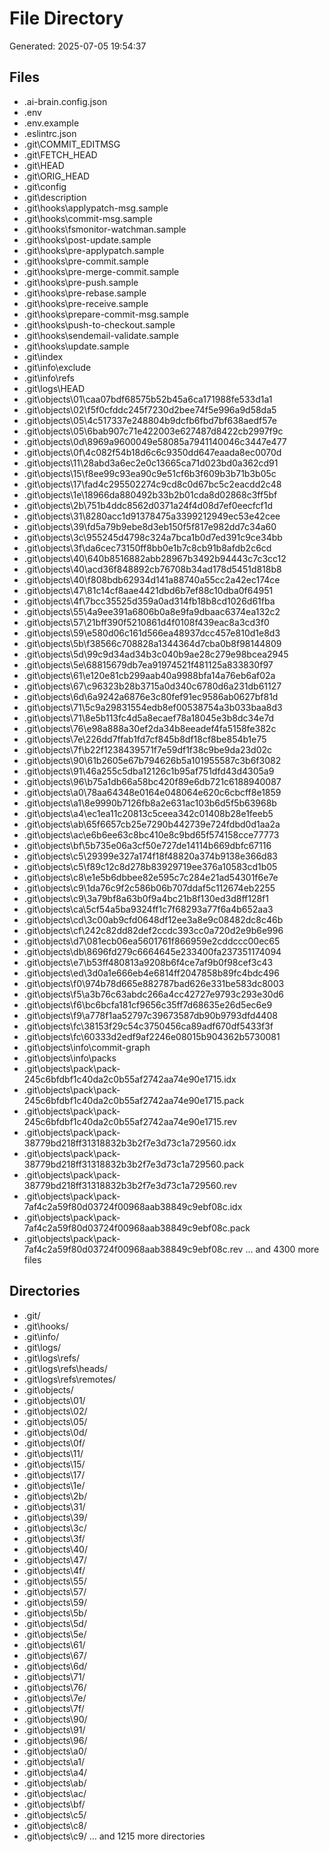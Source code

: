 # File Directory

Generated: 2025-07-05 19:54:37

## Files
- .ai-brain.config.json
- .env
- .env.example
- .eslintrc.json
- .git\COMMIT_EDITMSG
- .git\FETCH_HEAD
- .git\HEAD
- .git\ORIG_HEAD
- .git\config
- .git\description
- .git\hooks\applypatch-msg.sample
- .git\hooks\commit-msg.sample
- .git\hooks\fsmonitor-watchman.sample
- .git\hooks\post-update.sample
- .git\hooks\pre-applypatch.sample
- .git\hooks\pre-commit.sample
- .git\hooks\pre-merge-commit.sample
- .git\hooks\pre-push.sample
- .git\hooks\pre-rebase.sample
- .git\hooks\pre-receive.sample
- .git\hooks\prepare-commit-msg.sample
- .git\hooks\push-to-checkout.sample
- .git\hooks\sendemail-validate.sample
- .git\hooks\update.sample
- .git\index
- .git\info\exclude
- .git\info\refs
- .git\logs\HEAD
- .git\objects\01\caa07bdf68575b52b45a6ca171988fe533d1a1
- .git\objects\02\f5f0cfddc245f7230d2bee74f5e996a9d58da5
- .git\objects\05\4c517337e248804b9dcfb6fbd7bf638aedf57e
- .git\objects\05\6bab907c71e422003e627487d8422cb2997f9c
- .git\objects\0d\8969a9600049e58085a7941140046c3447e477
- .git\objects\0f\4c082f54b18d6c6c9350dd647eaada8ec0070d
- .git\objects\11\28abd3a6ec2e0c13665ca71d023bd0a362cd91
- .git\objects\15\f8ee99c93ea90c9e51cf6b3f609b3b71b3b05c
- .git\objects\17\fad4c295502274c9cd8c0d67bc5c2eacdd2c48
- .git\objects\1e\18966da880492b33b2b01cda8d02868c3ff5bf
- .git\objects\2b\751b4ddc8562d0371a24f4d08d7ef0eecfcf1d
- .git\objects\31\8280acc1d91378475a3399212949ec53e42cee
- .git\objects\39\fd5a79b9ebe8d3eb150f5f817e982dd7c34a60
- .git\objects\3c\955245d4798c324a7bca1b0d7ed391c9ce34bb
- .git\objects\3f\da6cec73150ff8bb0e1b7c8cb91b8afdb2c6cd
- .git\objects\40\640b8516882abb28967b3492b94443c7c3cc12
- .git\objects\40\acd36f848892cb76708b34ad178d5451d818b8
- .git\objects\40\f808bdb62934d141a88740a55cc2a42ec174ce
- .git\objects\47\81c14cf8aae4421dbd6b7ef88c10dba0f64951
- .git\objects\4f\7bcc35525d359a0ad314fb18b8cd1026d61fba
- .git\objects\55\4a9ee391a6806b0a8e9fa9dbaac6374ea132c2
- .git\objects\57\21bff390f5210861d4f0108f439eac8a3cd3f0
- .git\objects\59\e580d06c161d566ea48937dcc457e810d1e8d3
- .git\objects\5b\f38566c708828a1344364d7cba0b8f98144809
- .git\objects\5d\99c9d34ad34b3c040b9ae28c279e98bcea2945
- .git\objects\5e\68815679db7ea91974521f481125a833830f97
- .git\objects\61\e120e81cb299aab40a9988bfa14a76eb6af02a
- .git\objects\67\c96323b28b3715a0d340c6780d6a231db61127
- .git\objects\6d\6a9242a6876e3c80fef91ec9586ab0627bf81d
- .git\objects\71\5c9a29831554edb8ef00538754a3b033baa8d3
- .git\objects\71\8e5b113fc4d5a8ecaef78a18045e3b8dc34e7d
- .git\objects\76\e98a888a30ef2da34b8eeadef4fa5158fe382c
- .git\objects\7e\226dd7ffab1fd7cf845b8df18cf8be854b1e75
- .git\objects\7f\b22f1238439571f7e59df1f38c9be9da23d02c
- .git\objects\90\61b2605e67b794626b5a101955587c3b6f3082
- .git\objects\91\46a255c5dba12126c1b95af751dfd43d4305a9
- .git\objects\96\b75a1db66a58bc420f89e6db721c6188940087
- .git\objects\a0\78aa64348e0164e048064e620c6cbcff8e1859
- .git\objects\a1\8e9990b7126fb8a2e631ac103b6d5f5b63968b
- .git\objects\a4\ec1ea11c20813c5ceea342c01408b28e1feeb5
- .git\objects\ab\65f6657cb25e7290b442739e724fdbd0d1aa2a
- .git\objects\ac\e6b6ee63c8bc410e8c9bd65f574158cce77773
- .git\objects\bf\5b735e06a3cf50e727de14114b669dbfc67116
- .git\objects\c5\29399e327a174f18f48820a374b9138e366d83
- .git\objects\c5\f89c12c8d278b83929719ee376a10583cd1b05
- .git\objects\c8\e1e5b6dbbee82e595c7c284e21ad54301f6e7e
- .git\objects\c9\1da76c9f2c586b06b707ddaf5c112674eb2255
- .git\objects\c9\3a79bf8a63b0f9a4bc21b8f130ed3d8ff128f1
- .git\objects\ca\5cf54a5ba9324ff1c7f68293a77f6a4b652aa3
- .git\objects\cd\3c00ab9cfd0648df12ee3a8e9c08482dc8c46b
- .git\objects\cf\242c82dd82def2ccdc393cc0a720d2e9b6e996
- .git\objects\d7\081ecb06ea5601761f866959e2cddccc00ec65
- .git\objects\db\8696fd279c6664645e233400fa237351174094
- .git\objects\e7\b53ff480813a9208b6f4ce7af9b0f98cef3c43
- .git\objects\ed\3d0a1e666eb4e6814ff2047858b89fc4bdc496
- .git\objects\f0\974b78d665e882787bad626e331be583dc8003
- .git\objects\f5\a3b76c63abdc266a4cc42727e9793c293e30d6
- .git\objects\f6\bc6bcfa181cf9656c35ff7d68635e26d5ec6e9
- .git\objects\f9\a778f1aa52797c39673587db90b9793dfd4408
- .git\objects\fc\38153f29c54c3750456ca89adf670df5433f3f
- .git\objects\fc\60333d2edf9af2246e08015b904362b5730081
- .git\objects\info\commit-graph
- .git\objects\info\packs
- .git\objects\pack\pack-245c6bfdbf1c40da2c0b55af2742aa74e90e1715.idx
- .git\objects\pack\pack-245c6bfdbf1c40da2c0b55af2742aa74e90e1715.pack
- .git\objects\pack\pack-245c6bfdbf1c40da2c0b55af2742aa74e90e1715.rev
- .git\objects\pack\pack-38779bd218ff31318832b3b2f7e3d73c1a729560.idx
- .git\objects\pack\pack-38779bd218ff31318832b3b2f7e3d73c1a729560.pack
- .git\objects\pack\pack-38779bd218ff31318832b3b2f7e3d73c1a729560.rev
- .git\objects\pack\pack-7af4c2a59f80d03724f00968aab38849c9ebf08c.idx
- .git\objects\pack\pack-7af4c2a59f80d03724f00968aab38849c9ebf08c.pack
- .git\objects\pack\pack-7af4c2a59f80d03724f00968aab38849c9ebf08c.rev
... and 4300 more files

## Directories
- .git/
- .git\hooks/
- .git\info/
- .git\logs/
- .git\logs\refs/
- .git\logs\refs\heads/
- .git\logs\refs\remotes/
- .git\objects/
- .git\objects\01/
- .git\objects\02/
- .git\objects\05/
- .git\objects\0d/
- .git\objects\0f/
- .git\objects\11/
- .git\objects\15/
- .git\objects\17/
- .git\objects\1e/
- .git\objects\2b/
- .git\objects\31/
- .git\objects\39/
- .git\objects\3c/
- .git\objects\3f/
- .git\objects\40/
- .git\objects\47/
- .git\objects\4f/
- .git\objects\55/
- .git\objects\57/
- .git\objects\59/
- .git\objects\5b/
- .git\objects\5d/
- .git\objects\5e/
- .git\objects\61/
- .git\objects\67/
- .git\objects\6d/
- .git\objects\71/
- .git\objects\76/
- .git\objects\7e/
- .git\objects\7f/
- .git\objects\90/
- .git\objects\91/
- .git\objects\96/
- .git\objects\a0/
- .git\objects\a1/
- .git\objects\a4/
- .git\objects\ab/
- .git\objects\ac/
- .git\objects\bf/
- .git\objects\c5/
- .git\objects\c8/
- .git\objects\c9/
... and 1215 more directories
